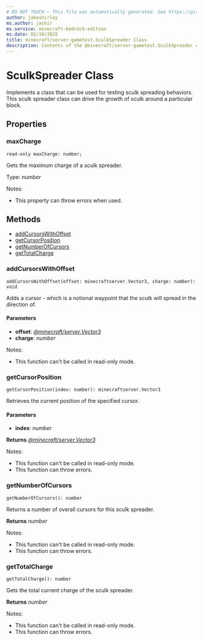 ```yaml
---
# DO NOT TOUCH — This file was automatically generated. See https://github.com/mojang/minecraftapidocsgenerator to modify descriptions, examples, etc.
author: jakeshirley
ms.author: jashir
ms.service: minecraft-bedrock-edition
ms.date: 02/10/2025
title: minecraft/server-gametest.SculkSpreader Class
description: Contents of the @minecraft/server-gametest.SculkSpreader class.
---
```

# SculkSpreader Class

Implements a class that can be used for testing sculk spreading behaviors. This sculk spreader class can drive the growth of sculk around a particular block.

## Properties

### **maxCharge**
`read-only maxCharge: number;`

Gets the maximum charge of a sculk spreader.

Type: *number*

Notes:
  - This property can throw errors when used.

## Methods
- [addCursorsWithOffset](#addcursorswithoffset)
- [getCursorPosition](#getcursorposition)
- [getNumberOfCursors](#getnumberofcursors)
- [getTotalCharge](#gettotalcharge)

### **addCursorsWithOffset**
`
addCursorsWithOffset(offset: minecraftserver.Vector3, charge: number): void
`

Adds a cursor - which is a notional waypoint that the sculk will spread in the direction of.

#### **Parameters**
- **offset**: [*@minecraft/server.Vector3*](../../../scriptapi/minecraft/server/Vector3.md)
- **charge**: *number*
  
Notes:
- This function can't be called in read-only mode.

### **getCursorPosition**
`
getCursorPosition(index: number): minecraftserver.Vector3
`

Retrieves the current position of the specified cursor.

#### **Parameters**
- **index**: *number*

**Returns** [*@minecraft/server.Vector3*](../../../scriptapi/minecraft/server/Vector3.md)
  
Notes:
- This function can't be called in read-only mode.
- This function can throw errors.

### **getNumberOfCursors**
`
getNumberOfCursors(): number
`

Returns a number of overall cursors for this sculk spreader.

**Returns** *number*
  
Notes:
- This function can't be called in read-only mode.
- This function can throw errors.

### **getTotalCharge**
`
getTotalCharge(): number
`

Gets the total current charge of the sculk spreader.

**Returns** *number*
  
Notes:
- This function can't be called in read-only mode.
- This function can throw errors.
